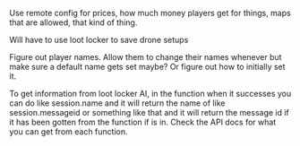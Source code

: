 Use remote config for prices, how much money players get for things, maps that are allowed, that kind of thing.

Will have to use loot locker to save drone setups

Figure out player names. Allow them to change their names whenever but make sure a default name gets set maybe? Or figure out how to initially set it.

To get information from loot locker AI, in the function when it successes you can do like session.name and it will return the name of like session.messageid or something like that and it will return the message id if it has been gotten from the function if is in. Check the API docs for what you can get from each function.